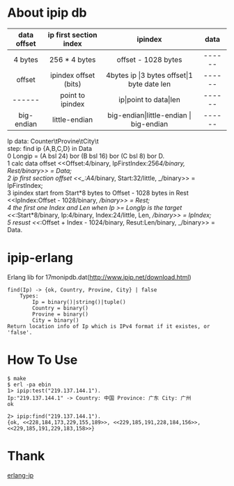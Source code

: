 # About ipip db
| data offset | ip first section index | ipindex | data |
|:---------:|:----------:|:-----------:|:---------:|
| 4 bytes | 256 * 4 bytes | offset - 1028 bytes |------|
|offset| ipindex offset (bits)|4bytes ip &#124;3 bytes offset&#124;1 byte date len |------|
|------|point to ipindex|ip&#124;point to data&#124;len|------|------|
| big-endian | little-endian |big-endian&#124;little-endian &#124; big-endian |------|

Ip data: Counter\tProvine\tCity\t  
step: find ip {A,B,C,D} in Data  
0 Longip = (A bsl 24) bor (B bsl 16) bor (C bsl 8) bor D.  
1 calc data offset <<Offset:4/binary, IpFirstIndex:256*4/binary, Rest/binary>> = Data;  
2 ip first section offset <<_:A*4/binary, Start:32/little, _/binary>> = IpFirstIndex;  
3 ipindex start from Start\*8 bytes to Offset - 1028 bytes in Rest <<IpIndex:Offset - 1028/binary, _/binary>> = Rest;  
4 the first one Index and Len when Ip >= LongIp is the target <<_:Start*8/binary, Ip:4/binary, Index:24/little, Len, _/binary>> = IpIndex;  
5 resust <<_:Offset + Index - 1024/binary, Resut:Len/binary, _/binary>> = Data.  

# ipip-erlang
Erlang lib for 17monipdb.dat(http://www.ipip.net/download.html)  
```
find(Ip) -> {ok, Country, Provine, City} | false
    Types:
        Ip = binary()|string()|tuple()
        Country = binary()
        Provine = binary()
        City = binary()
Return location info of Ip which is IPv4 format if it existes, or 'false'.
```

# How To Use
```shell
$ make   
$ erl -pa ebin   
1> ipip:test("219.137.144.1").  
Ip:"219.137.144.1" -> Country: 中国 Province: 广东 City: 广州  
ok

2> ipip:find("219.137.144.1").  
{ok, <<228,184,173,229,155,189>>, <<229,185,191,228,184,156>>, <<229,185,191,229,183,158>>}
```
# Thank
[erlang-ip](https://github.com/kqqsysu/erlang-ip)
